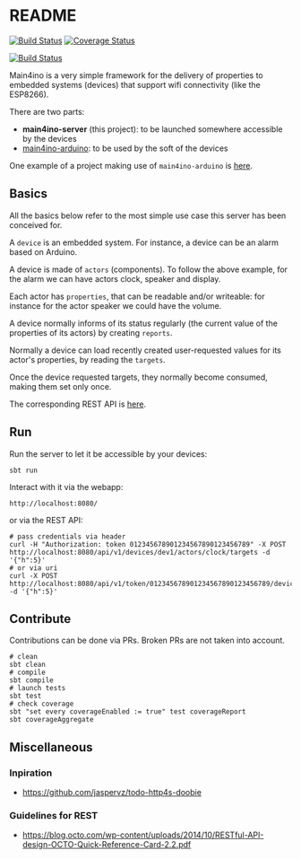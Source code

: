 # README

[![Build Status](https://api.travis-ci.org/mauriciojost/main4ino-server.svg)](https://travis-ci.org/mauriciojost/main4ino-server)
[![Coverage Status](https://coveralls.io/repos/github/mauriciojost/main4ino-server/badge.svg?branch=master)](https://coveralls.io/github/mauriciojost/main4ino-server?branch=master)

[![Build Status](https://jenkins.martinenhome.com/buildStatus/icon?job=main4ino-server/master)](https://jenkins.martinenhome.com/job/main4ino-server/job/master/)

Main4ino is a very simple framework for the delivery of properties to embedded systems (devices) that support wifi connectivity (like the ESP8266).

There are two parts: 
- **main4ino-server** (this project): to be launched somewhere accessible by the devices
- [main4ino-arduino](https://bitbucket.org/mauriciojost/main4ino-arduino/): to be used by the soft of the devices

One example of a project making use of `main4ino-arduino` is [here](https://github.com/mauriciojost/botino-arduino).

## Basics

All the basics below refer to the most simple use case this server has been conceived for.

A `device` is an embedded system. For instance, a device can be an alarm based on Arduino.

A device is made of `actors` (components). To follow the above example, for the alarm we can have actors clock, speaker and display.

Each actor has `properties`, that can be readable and/or writeable: for instance for the actor speaker we could have the volume.

A device normally informs of its status regularly (the current value of the properties of its actors) by creating `reports`.

Normally a device can load recently created user-requested values for its actor's properties, by reading the `targets`. 

Once the device requested targets, they normally become consumed, making them set only once.

The corresponding REST API is [here](/src/main/scala/org/mauritania/main4ino/api/v1/Service.scala).

## Run

Run the server to let it be accessible by your devices:

```
sbt run
```

Interact with it via the webapp:

```
http://localhost:8080/
```

or via the REST API: 

```
# pass credentials via header
curl -H "Authorization: token 012345678901234567890123456789" -X POST http://localhost:8080/api/v1/devices/dev1/actors/clock/targets -d '{"h":5}'
# or via uri
curl -X POST http://localhost:8080/api/v1/token/012345678901234567890123456789/devices/dev1/actors/clock/targets -d '{"h":5}'

```

## Contribute

Contributions can be done via PRs. Broken PRs are not taken into account.

```
# clean
sbt clean
# compile
sbt compile
# launch tests
sbt test
# check coverage
sbt "set every coverageEnabled := true" test coverageReport
sbt coverageAggregate
```

## Miscellaneous

### Inpiration

- https://github.com/jaspervz/todo-http4s-doobie

### Guidelines for REST

- https://blog.octo.com/wp-content/uploads/2014/10/RESTful-API-design-OCTO-Quick-Reference-Card-2.2.pdf

